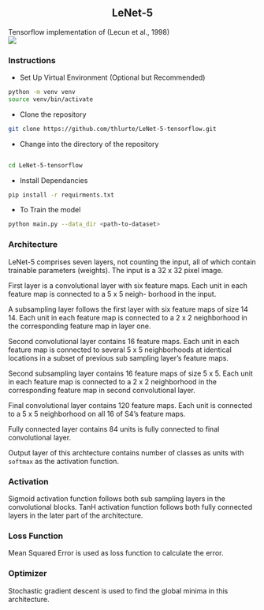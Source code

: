  <h2 align="center">LeNet-5</h2>
Tensorflow implementation of (Lecun et al., 1998)
<br>
<img src='https://www.datasciencecentral.com/wp-content/uploads/2021/10/1lvvWF48t7cyRWqct13eU0w.jpeg'>


### Instructions

- Set Up Virtual Environment (Optional but Recommended)

```bash
python -m venv venv
source venv/bin/activate 
```

- Clone the repository
```bash
git clone https://github.com/thlurte/LeNet-5-tensorflow.git

```

- Change into the directory of the repository

```bash

cd LeNet-5-tensorflow
```

- Install Dependancies

```bash
pip install -r requirments.txt
```

- To Train the model

```bash
python main.py --data_dir <path-to-dataset>

```


###  Architecture

LeNet-5 comprises seven layers, not counting the input, all
of which contain trainable parameters (weights). The input
is a 32 x 32 pixel image.

First layer is a convolutional layer with six feature maps.
Each unit in each feature map is connected to a 5 x 5 neigh-
borhood in the input.

A subsampling layer follows the first layer with six feature maps of
size 14 14. Each unit in each feature map is connected to a
2 x 2 neighborhood in the corresponding feature map in layer one.

Second convolutional layer contains 16 feature maps.
Each unit in each feature map is connected to several
5 x 5 neighborhoods at identical locations in a subset of
previous sub sampling layer’s feature maps.

Second subsampling layer contains 16 feature maps of
size 5 x 5. Each unit in each feature map is connected to a
2 x 2 neighborhood in the corresponding feature map in second convolutional layer.

Final convolutional layer contains 120 feature maps.
Each unit is connected to a 5 x 5 neighborhood on all 16
of S4’s feature maps.

Fully connected layer contains 84 units is fully connected to final convolutional layer.

Output layer of this archtecture contains number of classes as units with `softmax` as the activation function.

### Activation 

Sigmoid activation function follows both sub sampling layers in the convolutional blocks. TanH activation function follows both fully connected layers in the later part of the architecture.

### Loss Function
Mean Squared Error is used as loss function to calculate the error.

### Optimizer
Stochastic gradient descent is used to find the global minima in this architecture.

